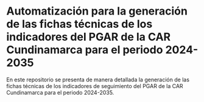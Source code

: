 # Automatización para la generación de las fichas técnicas de los indicadores del PGAR de la CAR Cundinamarca para el periodo 2024-2035

En este repositorio se presenta de manera detallada la generación de las fichas técnicas de los indicadores de seguimiento del PGAR de la CAR Cundinamarca para el periodo 2024-2035.
